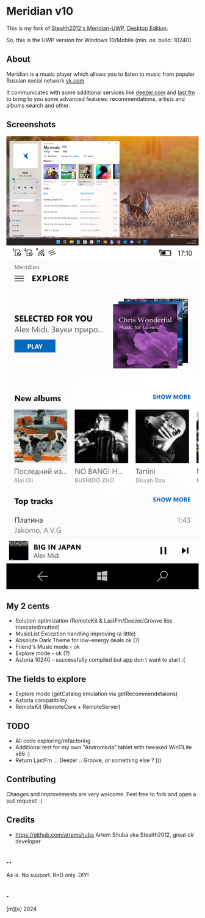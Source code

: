 # Meridian v10 

This is my fork of [Stealth2012's Meridian-UWP, Desktop Edition](https://github.com/artemshuba/meridian-uwp).

So, this is the UWP version for Windows 10/Mobile (min. os. build: 10240).

## About
Meridian is a music player which allows you to listen to music from popular Russian social network [vk.com](https://vk.com). 

It communicates with some additional services like [deezer.com](http://deezer.com) and [last.fm](http://last.fm) 
to bring to you some advanced features: recommendations, artists and albums search and other.

## Screenshots
![Win11Tiny](/Images/shot01.png)
![W10M](/Images/shot02.png)

## My 2 cents
- Solution optimization (RemoteKit & LastFm/Deezer/Groove libs truncated/cutted)
- MusicList Exception handling improving (a little)
- Absolute Dark Theme for low-energy deals ok (?)
- Friend's Music mode - ok
- Explore mode - ok (?) 
- Astoria 10240 - successfully compiled but app don t want to start :(

## The fields to explore
- Explore mode (getCatalog emulation via getRecommendetaions)
- Astoria compatibility
- RemoteKit (RemoteCore + RemoteServer)

## TODO
- All code exploring/refactoring
- Additional test for my own "Andromeda" tablet with tweaked Win11Lite x86 :) 
- Return LastFm ... Deezer .. Groove, or something else ? )))

## Contributing
Changes and improvements are very welcome. Feel free to fork and open a pull request! :)

## Credits
- https://github.com/artemshuba Artem Shuba aka Stealth2012, great c# developer

## .. 
As is. No support. RnD only. DIY!

## .
 [m][e] 2024
